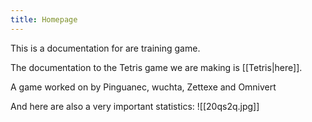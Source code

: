 ```yaml
---
title: Homepage
---
```


This is a documentation for are training game. 

The documentation to the Tetris game we are making is [[Tetris|here]].

A game worked on by Pinguanec, wuchta, Zettexe and Omnivert

And here are also a very important statistics: ![[20qs2q.jpg]]